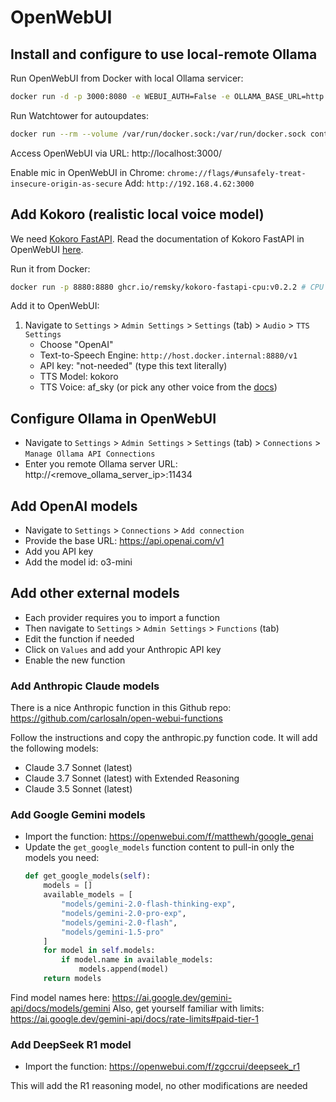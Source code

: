 # OpenWebUI

## Install and configure to use local-remote Ollama

Run OpenWebUI from Docker with local Ollama servicer:
```bash
docker run -d -p 3000:8080 -e WEBUI_AUTH=False -e OLLAMA_BASE_URL=http://127.0.0.1:11434 -v open-webui:/app/backend/data --name open-webui ghcr.io/open-webui/open-webui:main
```

Run Watchtower for autoupdates:
```bash
docker run --rm --volume /var/run/docker.sock:/var/run/docker.sock containrrr/watchtower --run-once open-webui
```
Access OpenWebUI via URL: http://localhost:3000/

Enable mic in OpenWebUI in Chrome: `chrome://flags/#unsafely-treat-insecure-origin-as-secure`
Add: `http://192.168.4.62:3000`

## Add Kokoro (realistic local voice model)

We need [Kokoro FastAPI](https://github.com/remsky/Kokoro-FastAPI?tab=readme-ov-file).
Read the documentation of Kokoro FastAPI in OpenWebUI [here](https://docs.openwebui.com/tutorials/text-to-speech/Kokoro-FastAPI-integration).

Run it from Docker:
```bash
docker run -p 8880:8880 ghcr.io/remsky/kokoro-fastapi-cpu:v0.2.2 # CPU
```

Add it to OpenWebUI:
1. Navigate to `Settings` > `Admin Settings` > `Settings` (tab) > `Audio` > `TTS Settings`
   - Choose "OpenAI"
   - Text-to-Speech Engine: `http://host.docker.internal:8880/v1`
   - API key: "not-needed" (type this text literally)
   - TTS Model: kokoro
   - TTS Voice: af_sky (or pick any other voice from the [docs](https://docs.openwebui.com/tutorials/text-to-speech/Kokoro-FastAPI-integration#voices))

## Configure Ollama in OpenWebUI

- Navigate to `Settings` > `Admin Settings` > `Settings` (tab) > `Connections` > `Manage Ollama API Connections`
- Enter you remote Ollama server URL: http://<remove_ollama_server_ip>:11434

## Add OpenAI models

- Navigate to `Settings` > `Connections` > `Add connection`
- Provide the base URL: https://api.openai.com/v1
- Add you API key
- Add the model id: o3-mini

## Add other external models

- Each provider requires you to import a function
- Then navigate to `Settings` > `Admin Settings` > `Functions` (tab)
- Edit the function if needed
- Click on `Values` and add your Anthropic API key
- Enable the new function

### Add Anthropic Claude models

There is a nice Anthropic function in this Github repo: https://github.com/carlosaln/open-webui-functions

Follow the instructions and copy the anthropic.py function code. It will add the following models:
- Claude 3.7 Sonnet (latest)
- Claude 3.7 Sonnet (latest) with Extended Reasoning
- Claude 3.5 Sonnet (latest)

### Add Google Gemini models

- Import the function: https://openwebui.com/f/matthewh/google_genai
- Update the `get_google_models` function content to pull-in only the models you need:
  ```python
  def get_google_models(self):
      models = []
      available_models = [
          "models/gemini-2.0-flash-thinking-exp",
          "models/gemini-2.0-pro-exp",
          "models/gemini-2.0-flash",
          "models/gemini-1.5-pro"
      ]
      for model in self.models:
          if model.name in available_models:
              models.append(model)
      return models
  ```

Find model names here: https://ai.google.dev/gemini-api/docs/models/gemini
Also, get yourself familiar with limits: https://ai.google.dev/gemini-api/docs/rate-limits#paid-tier-1

### Add DeepSeek R1 model

- Import the function: https://openwebui.com/f/zgccrui/deepseek_r1

This will add the R1 reasoning model, no other modifications are needed
